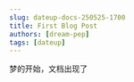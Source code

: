 ```yaml
---
slug: dateup-docs-250525-1700
title: First Blog Post
authors: [dream-pep]
tags: [dateup]
---
```


梦的开始，文档出现了

